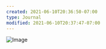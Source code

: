 ```yaml
---
created: 2021-06-10T20:36:50-07:00
type: Journal
modified: 2021-06-10T20:37:47-07:00
---
```


![Image](./image_picker6881394800818254905.ico)
